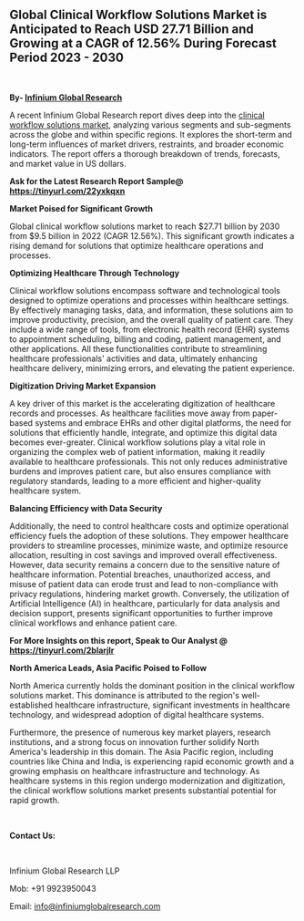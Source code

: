 <h2><strong>Global Clinical Workflow Solutions Market is Anticipated to Reach USD 27.71 Billion and Growing at a CAGR of 12.56% During Forecast Period 2023 - 2030</strong></h2>
<p>&nbsp;</p>
<p><strong>By- </strong><a href="https://www.infiniumglobalresearch.com"><strong>Infinium Global Research</strong></a></p>
<p>A recent Infinium Global Research report dives deep into the <a href="https://www.infiniumglobalresearch.com/market-reports/global-clinical-workflow-solutions-market">clinical workflow solutions market</a>, analyzing various segments and sub-segments across the globe and within specific regions. It explores the short-term and long-term influences of market drivers, restraints, and broader economic indicators. The report offers a thorough breakdown of trends, forecasts, and market value in US dollars.</p>
<p><strong>Ask for the Latest Research Report Sample@ </strong><a href="https://tinyurl.com/22yxkqxn"><strong>https://tinyurl.com/22yxkqxn</strong></a></p>
<p><strong>Market Poised for Significant Growth</strong></p>
<p>Global clinical workflow solutions market to reach $27.71 billion by 2030 from $9.5 billion in 2022 (CAGR 12.56%). This significant growth indicates a rising demand for solutions that optimize healthcare operations and processes.</p>
<p><strong>Optimizing Healthcare Through Technology</strong></p>
<p>Clinical workflow solutions encompass software and technological tools designed to optimize operations and processes within healthcare settings. By effectively managing tasks, data, and information, these solutions aim to improve productivity, precision, and the overall quality of patient care. They include a wide range of tools, from electronic health record (EHR) systems to appointment scheduling, billing and coding, patient management, and other applications. All these functionalities contribute to streamlining healthcare professionals' activities and data, ultimately enhancing healthcare delivery, minimizing errors, and elevating the patient experience.</p>
<p><strong>Digitization Driving Market Expansion</strong></p>
<p>A key driver of this market is the accelerating digitization of healthcare records and processes. As healthcare facilities move away from paper-based systems and embrace EHRs and other digital platforms, the need for solutions that efficiently handle, integrate, and optimize this digital data becomes ever-greater. Clinical workflow solutions play a vital role in organizing the complex web of patient information, making it readily available to healthcare professionals. This not only reduces administrative burdens and improves patient care, but also ensures compliance with regulatory standards, leading to a more efficient and higher-quality healthcare system.</p>
<p><strong>Balancing Efficiency with Data Security</strong></p>
<p>Additionally, the need to control healthcare costs and optimize operational efficiency fuels the adoption of these solutions. They empower healthcare providers to streamline processes, minimize waste, and optimize resource allocation, resulting in cost savings and improved overall effectiveness. However, data security remains a concern due to the sensitive nature of healthcare information. Potential breaches, unauthorized access, and misuse of patient data can erode trust and lead to non-compliance with privacy regulations, hindering market growth. Conversely, the utilization of Artificial Intelligence (AI) in healthcare, particularly for data analysis and decision support, presents significant opportunities to further improve clinical workflows and enhance patient care.</p>
<p><strong>For More Insights on this report, Speak to Our Analyst @ </strong><a href="https://tinyurl.com/2blarjlr"><strong>https://tinyurl.com/2blarjlr</strong></a></p>
<p><strong>North America Leads, Asia Pacific Poised to Follow</strong></p>
<p>North America currently holds the dominant position in the clinical workflow solutions market. This dominance is attributed to the region's well-established healthcare infrastructure, significant investments in healthcare technology, and widespread adoption of digital healthcare systems.</p>
<p>Furthermore, the presence of numerous key market players, research institutions, and a strong focus on innovation further solidify North America's leadership in this domain. The Asia Pacific region, including countries like China and India, is experiencing rapid economic growth and a growing emphasis on healthcare infrastructure and technology. As healthcare systems in this region undergo modernization and digitization, the clinical workflow solutions market presents substantial potential for rapid growth.</p>
<p>&nbsp;</p>
<p><strong>Contact Us:</strong></p>
<p>&nbsp;</p>
<p>Infinium Global Research LLP</p>
<p>Mob: +91 9923950043</p>
<p>Email: <a href="mailto:info@infiniumglobalresearch.com">info@infiniumglobalresearch.com</a></p>